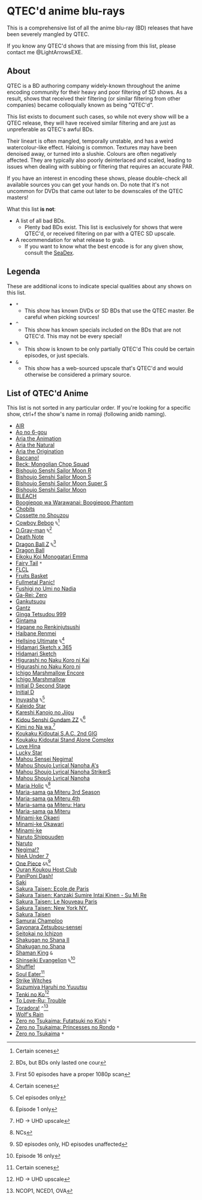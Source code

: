 # QTEC'd anime blu-rays

This is a comprehensive list of all the anime blu-ray (BD) releases that have been severely mangled by QTEC.

If you know any QTEC'd shows that are missing from this list, please contact me @LightArrowsEXE.

## About

QTEC is a BD authoring company widely-known throughout the anime encoding community
for their heavy and poor filtering of SD shows.
As a result, shows that received their filtering
(or similar filtering from other companies)
became colloquially known as being "QTEC'd".

This list exists to document such cases,
so while not every show will be a QTEC release,
they will have received similar filtering
and are just as unpreferable as QTEC's awful BDs.

Their lineart is often mangled, temporally unstable,
and has a weird watercolour-like effect.
Haloing is common.
Textures may have been denoised away,
or turned into a slushie.
Colours are often negatively affected.
They are typically also poorly deinterlaced and scaled,
leading to issues when dealing with subbing
or filtering that requires an accurate PAR.

If you have an interest in encoding these shows,
please double-check all available sources you can get your hands on.
Do note that it's not uncommon for DVDs that came out later to be downscales of the QTEC masters!

What this list **is not**:

* A list of all bad BDs.
  * Plenty bad BDs exist.
    This list is exclusively for shows that were QTEC'd,
    or received filtering on par with a QTEC SD upscale.
* A recommendation for what release to grab.
  * If you want to know what the best encode is for any given show,
   consult the [SeaDex](https://sneedex.moe/).

## Legenda

These are additional icons to indicate special qualities about any shows on this list.

* `*`
  * This show has known DVDs or SD BDs that use the QTEC master.
    Be careful when picking sources!
* `^`
  * This show has known specials included on the BDs that are not QTEC'd.
    This may not be every special!
* `%`
  * This show is known to be only partially QTEC'd
   This could be certain episodes, or just specials.
* `&`
  * This show has a web-sourced upscale that's QTEC'd
    and would otherwise be considered a primary source.

## List of QTEC'd Anime

This list is not sorted in any particular order.
If you're looking for a specific show,
ctrl+f the show's name in romaji (following anidb naming).

* [AIR](https://anidb.net/anime/2002)
* [Ao no 6-gou](https://anidb.net/anime/361)
* [Aria the Animation](https://anidb.net/anime/2659)
* [Aria the Natural](https://anidb.net/anime/4243)
* [Aria the Origination](https://anidb.net/anime/5424)
* [Baccano!](https://anidb.net/anime/4897)
* [Beck: Mongolian Chop Squad](https://anidb.net/anime/2320)
* [Bishoujo Senshi Sailor Moon R](https://anidb.net/anime/2539)
* [Bishoujo Senshi Sailor Moon S](https://anidb.net/anime/2538)
* [Bishoujo Senshi Sailor Moon Super S](https://anidb.net/anime/2540)
* [Bishoujo Senshi Sailor Moon](https://anidb.net/anime/235)
* [BLEACH](https://anidb.net/anime/2369)
* [Boogiepop wa Warawanai: Boogiepop Phantom](https://anidb.net/anime/179)
* [Chobits](https://anidb.net/anime/12)
* [Cossette no Shouzou](https://anidb.net/anime/1266)
* [Cowboy Bebop](https://anidb.net/anime/23) `%`[^4]
* [D.Gray-man](https://anidb.net/anime/4549) `%`[^3]
* [Death Note](https://anidb.net/anime/4563)
* [Dragon Ball Z](https://anidb.net/anime/1530) `%`[^6]
* [Dragon Ball](https://anidb.net/anime/231)
* [Eikoku Koi Monogatari Emma](https://anidb.net/anime/2695)
* [Fairy Tail](https://anidb.net/anime/6662) `*`
* [FLCL](https://anidb.net/anime/117)
* [Fruits Basket](https://anidb.net/anime/34)
* [Fullmetal Panic!](https://anidb.net/anime/17)
* [Fushigi no Umi no Nadia](https://anidb.net/anime/40)
* [Ga-Rei: Zero](https://anidb.net/anime/6113)
* [Gankutsuou](https://anidb.net/anime/1868)
* [Gantz](https://anidb.net/anime/2400)
* [Ginga Tetsudou 999](https://anidb.net/anime/484)
* [Gintama](https://anidb.net/anime/3468)
* [Hagane no Renkinjutsushi](https://anidb.net/anime/979)
* [Haibane Renmei](https://anidb.net/anime/271)
* [Hellsing Ultimate](https://anidb.net/anime/3296) `%`[^4]
* [Hidamari Sketch x 365](https://anidb.net/anime/5571)
* [Hidamari Sketch](https://anidb.net/anime/4743)
* [Higurashi no Naku Koro ni Kai](https://anidb.net/anime/4894)
* [Higurashi no Naku Koro ni](https://anidb.net/anime/3574)
* [Ichigo Marshmallow Encore](https://anidb.net/anime/6212)
* [Ichigo Marshmallow](https://anidb.net/anime/2787)
* [Initial D Second Stage](https://anidb.net/anime/145)
* [Initial D](https://anidb.net/anime/135)
* [Inuyasha](https://anidb.net/anime/144) `%`[^8]
* [Kaleido Star](https://anidb.net/anime/635)
* [Kareshi Kanojo no Jijou](https://anidb.net/anime/199)
* [Kidou Senshi Gundam ZZ](https://anidb.net/anime/719) `%`[^10]
* [Kimi no Na wa.](https://anidb.net/anime/11829)[^7]
* [Koukaku Kidoutai S.A.C. 2nd GIG](https://anidb.net/anime/1176)
* [Koukaku Kidoutai Stand Alone Complex](https://anidb.net/anime/247)
* [Love Hina](https://anidb.net/anime/35)
* [Lucky Star](https://anidb.net/anime/4777)
* [Mahou Sensei Negima!](https://anidb.net/anime/2605)
* [Mahou Shoujo Lyrical Nanoha A's](https://anidb.net/anime/3440)
* [Mahou Shoujo Lyrical Nanoha StrikerS](https://anidb.net/anime/4688)
* [Mahou Shoujo Lyrical Nanoha](https://anidb.net/anime/2430)
* [Maria Holic](https://anidb.net/anime/6087) `%`[^2]
* [Maria-sama ga Miteru 3rd Season](https://anidb.net/anime/4138)
* [Maria-sama ga Miteru 4th](https://anidb.net/anime/5694)
* [Maria-sama ga Miteru: Haru](https://anidb.net/anime/2025)
* [Maria-sama ga Miteru](https://anidb.net/anime/1297)
* [Minami-ke Okaeri](https://anidb.net/anime/6219)
* [Minami-ke Okawari](https://anidb.net/anime/5510)
* [Minami-ke](https://anidb.net/anime/4309)
* [Naruto Shippuuden](https://anidb.net/anime/4880)
* [Naruto](https://anidb.net/anime/239)
* [Negima!?](https://anidb.net/anime/4565)
* [NieA Under 7](https://anidb.net/anime/46)
* [One Piece](https://anidb.net/anime/69) `&%`[^5]
* [Ouran Koukou Host Club](https://anidb.net/anime/4148)
* [PaniPoni Dash!](https://anidb.net/anime/3298)
* [Saki](https://anidb.net/anime/6246)
* [Sakura Taisen: Ecole de Paris](https://anidb.net/anime/628)
* [Sakura Taisen: Kanzaki Sumire Intai Kinen - Su Mi Re](https://anidb.net/anime/1028)
* [Sakura Taisen: Le Nouveau Paris](https://anidb.net/anime/2407)
* [Sakura Taisen: New York NY.](https://anidb.net/anime/4976)
* [Sakura Taisen](https://anidb.net/anime/400)
* [Samurai Champloo](https://anidb.net/anime/1543)
* [Sayonara Zetsubou-sensei](https://anidb.net/anime/5083)
* [Seitokai no Ichizon](https://anidb.net/anime/6556)
* [Shakugan no Shana II](https://anidb.net/anime/5145)
* [Shakugan no Shana](https://anidb.net/anime/3408)
* [Shaman King](https://anidb.net/anime/92) `&`
* [Shinseiki Evangelion](https://anidb.net/anime/22) `%`[^9]
* [Shuffle!](https://anidb.net/anime/2844)
* [Soul Eater](https://anidb.net/anime/5610)[^4]
* [Strike Witches](https://anidb.net/anime/5970)
* [Suzumiya Haruhi no Yuuutsu](https://anidb.net/anime/3651)
* [Tenki no Ko](https://anidb.net/anime/14534)[^7]
* [To Love-Ru: Trouble](https://anidb.net/anime/5625)
* [Toradora!](https://anidb.net/anime/5909) `^`[^1]
* [Wolf's Rain](https://anidb.net/anime/449)
* [Zero no Tsukaima: Futatsuki no Kishi](https://anidb.net/anime/4915) `*`
* [Zero no Tsukaima: Princesses no Rondo](https://anidb.net/anime/5635) `*`
* [Zero no Tsukaima](https://anidb.net/anime/4146) `*`

[^1]: NCOP1, NCED1, OVA
[^2]: NCs
[^3]: BDs, but BDs only lasted one cour
[^4]: Certain scenes
[^5]: SD episodes only, HD episodes unaffected
[^6]: First 50 episodes have a proper 1080p scan
[^7]: HD -> UHD upscale
[^8]: Cel episodes only
[^9]: Episode 16 only
[^10]: Episode 1 only
